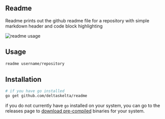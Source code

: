## Readme

Readme prints out the github readme file for a repository with simple markdown header and
code block highlighting 

![readme usage](./readme.gif)

## Usage

```bash
readme username/repository
```

## Installation

```bash
# if you have go installed
go get github.com/deltaskelta/readme
```

if you do not currently have `go` installed on your system, you can go to the releases
page to [download pre-compiled](https://github.com/deltaskelta/readme/releases/latest) binaries for your system.

